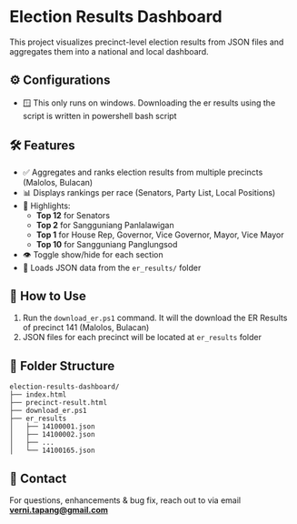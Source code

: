 # Election Results Dashboard

This project visualizes precinct-level election results from JSON files and aggregates them into a national and local dashboard.

## ⚙️ Configurations
- 🪟 This only runs on windows. Downloading the er results using the script is written in powershell bash script

## 🛠️ Features
- ✅ Aggregates and ranks election results from multiple precincts (Malolos, Bulacan)
- 📊 Displays rankings per race (Senators, Party List, Local Positions)
- 🌟 Highlights:
  - **Top 12** for Senators
  - **Top 2** for Sangguniang Panlalawigan
  - **Top 1** for House Rep, Governor, Vice Governor, Mayor, Vice Mayor
  - **Top 10** for Sangguniang Panglungsod
- 👁️ Toggle show/hide for each section
- 📂 Loads JSON data from the `er_results/` folder

## 🚀 How to Use
1. Run the `download_er.ps1` command. It will the download the ER Results of precinct 141 (Malolos, Bulacan)
2. JSON files for each precinct will be located at `er_results` folder

## 📂 Folder Structure
```
election-results-dashboard/
├── index.html
├── precinct-result.html
├── download_er.ps1
├── er_results
│   ├── 14100001.json
│   ├── 14100002.json
│   ├── ...
│   └── 14100165.json
```

## 📧 Contact
For questions, enhancements & bug fix, reach out to via email **[verni.tapang@gmail.com](mailto:verni.tapang@gmail.com)**
